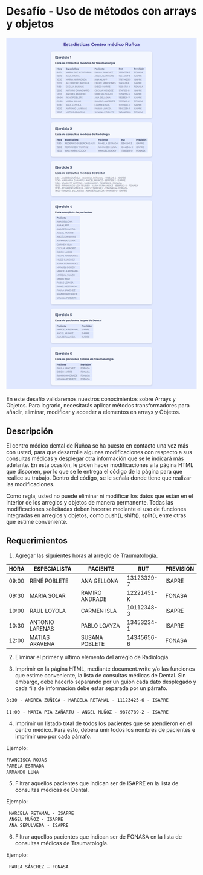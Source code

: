 # Desafío - Uso de métodos con arrays y objetos

![](./assets/images/desktop.jpeg)

En este desafío validaremos nuestros conocimientos sobre Arrays y Objetos. Para lograrlo, necesitarás aplicar métodos transformadores para añadir, eliminar, modificar y acceder a elementos en arrays y Objetos.

## Descripción

El centro médico dental de Ñuñoa se ha puesto en contacto una vez más con usted, para que desarrolle algunas modificaciones con respecto a sus consultas médicas y desplegar otra información que se le indicará más adelante. En esta ocasión, le piden hacer modificaciones a la página HTML que disponen, por lo que se le entrega el código de la página para que realice su trabajo. Dentro del código, se le señala donde tiene que realizar las modificaciones.

Como regla, usted no puede eliminar ni modificar los datos que están en el interior de los arreglos y objetos de manera permanente. Todas las modificaciones solicitadas deben hacerse mediante el uso de funciones integradas en arreglos y objetos, como push(), shift(), split(), entre otras que estime conveniente.

## Requerimientos

1. Agregar las siguientes horas al arreglo de Traumatología.


| HORA   | ESPECIALISTA        | PACIENTE          | RUT          | PREVISIÓN |
|--------|---------------------|-------------------|--------------|-----------|
| 09:00  | RENÉ POBLETE        | ANA GELLONA       | 13123329-7   | ISAPRE    |
| 09:30  | MARIA SOLAR         | RAMIRO ANDRADE    | 12221451-K   | FONASA    |
| 10:00  | RAUL LOYOLA         | CARMEN ISLA       | 10112348-3   | ISAPRE    |
| 10:30  | ANTONIO LARENAS     | PABLO LOAYZA      | 13453234-1   | ISAPRE    |
| 12:00  | MATIAS ARAVENA      | SUSANA POBLETE    | 14345656-6   | FONASA    |

2. Eliminar el primer y último elemento del arreglo de Radiología.

3. Imprimir en la página HTML, mediante document.write y/o las funciones que estime 
conveniente, la lista de consultas médicas de Dental. Sin embargo, debe hacerlo 
separando por un guión cada dato desplegado y cada fila de información debe estar 
separada por un párrafo.

```
8:30 - ANDREA ZUÑIGA - MARCELA RETAMAL - 11123425-6 - ISAPRE

11:00 - MARIA PIA ZAÑARTU - ANGEL MUÑOZ - 9878789-2 - ISAPRE
```

4. Imprimir un listado total de todos los pacientes que se atendieron en el centro médico. 
Para esto, deberá unir todos los nombres de pacientes e imprimir uno por cada párrafo. 

Ejemplo: 
```
FRANCISCA ROJAS
PAMELA ESTRADA
ARMANDO LUNA
```

5. Filtrar aquellos pacientes que indican ser de ISAPRE en la lista de consultas médicas 
de Dental.

 Ejemplo:

```
 MARCELA RETAMAL - ISAPRE
 ANGEL MUÑOZ - ISAPRE
 ANA SEPULVEDA - ISAPRE
```
6. Filtrar aquellos pacientes que indican ser de FONASA en la lista de consultas médicas 
de Traumatología. 

 Ejemplo:

```
 PAULA SÁNCHEZ – FONASA
 ```